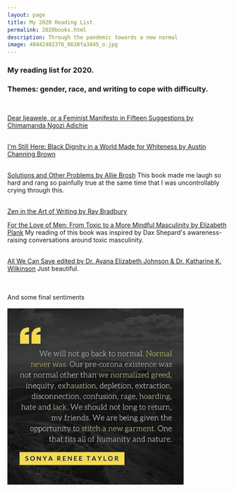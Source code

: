 ```yaml
--- 
layout: page
title: My 2020 Reading List
permalink: 2020books.html
description: Through the pandemic towards a new normal
image: 48442402376_8638fa3845_o.jpg
---
```


### My reading list for 2020.  

### Themes: gender, race, and writing to cope with difficulty.  
<br/>

[Dear Ijeawele, or a Feminist Manifesto in Fifteen Suggestions by Chimamanda Ngozi Adichie](https://www.chimamanda.com/book/dear-ijeawele-or-a-feminist-manifesto-in-fifteen-suggestions/)  
<br/>

[I'm Still Here: Black Dignity in a World Made for Whiteness by Austin Channing Brown](http://austinchanning.com/the-book)  
<br/>

[Solutions and Other Problems by Allie Brosh](http://hyperboleandahalf.blogspot.com/)
This book made me laugh so hard and rang so painfully true at the same time that I was uncontrollably crying through this.  
<br/>

[Zen in the Art of Writing by Ray Bradbury](https://www.goodreads.com/book/show/103761.Zen_in_the_Art_of_Writing)
<br/> 

[For the Love of Men: From Toxic to a More Mindful Masculinity by Elizabeth Plank](http://www.elizabethplank.com/book)
My reading of this book was inspired by Dax Shepard's awareness-raising conversations around toxic masculinity.  
<br/>

[All We Can Save edited by Dr. Ayana Elizabeth Johnson & Dr. Katharine K. Wilkinson](https://www.allwecansave.earth/)
Just beautiful.  
<br/>

<br/>
And some final sentiments <br/>
<br/>
<img src="../assets/images/sonyareneetaylor.jpg" width="400">
